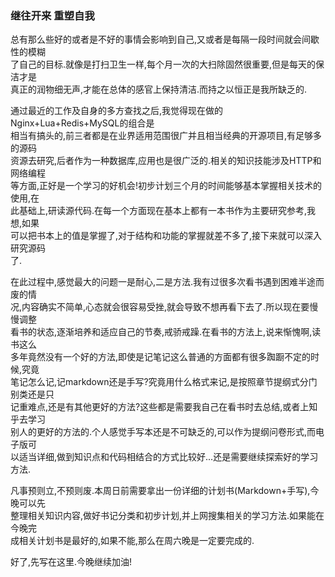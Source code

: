### 继往开来 重塑自我
总有那么些好的或者是不好的事情会影响到自己,又或者是每隔一段时间就会间歇性的模糊		
了自己的目标.就像是打扫卫生一样,每个月一次的大扫除固然很重要,但是每天的保洁才是		
真正的润物细无声,才能在总体的感官上保持清洁.而持之以恒正是我所缺乏的.	

通过最近的工作及自身的多方查找之后,我觉得现在做的Nginx+Lua+Redis+MySQL的组合是	
相当有搞头的,前三者都是在业界适用范围很广并且相当经典的开源项目,有足够多的源码	
资源去研究,后者作为一种数据库,应用也是很广泛的.相关的知识技能涉及HTTP和网络编程		
等方面,正好是一个学习的好机会!初步计划三个月的时间能够基本掌握相关技术的使用,在		
此基础上,研读源代码.在每一个方面现在基本上都有一本书作为主要研究参考,我想,如果	
可以把书本上的值是掌握了,对于结构和功能的掌握就差不多了,接下来就可以深入研究源码	
了.	

在此过程中,感觉最大的问题一是耐心,二是方法.我有过很多次看书遇到困难半途而废的情		
况,内容确实不简单,心态就会很容易受挫,就会导致不想再看下去了.所以现在要慢慢调整	
看书的状态,逐渐培养和适应自己的节奏,戒骄戒躁.在看书的方法上,说来惭愧啊,读书这么		
多年竟然没有一个好的方法,即使是记笔记这么普通的方面都有很多踟蹰不定的时候,究竟	
笔记怎么记,记markdown还是手写?究竟用什么格式来记,是按照章节提纲式分门别类还是只		
记重难点,还是有其他更好的方法?这些都是需要我自己在看书时去总结,或者上知乎去学习		
别人的更好的方法的.个人感觉手写本还是不可缺乏的,可以作为提纲问卷形式,而电子版可		
以适当详细,做到知识点和代码相结合的方式比较好...还是需要继续探索好的学习方法.	

凡事预则立,不预则废.本周日前需要拿出一份详细的计划书(Markdown+手写),今晚可以先	
整理相关知识内容,做好书记分类和初步计划,并上网搜集相关的学习方法.如果能在今晚完		
成相关计划书是最好的,如果不能,那么在周六晚是一定要完成的.	

好了,先写在这里.今晚继续加油!



